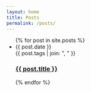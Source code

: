 ```yaml
---  
layout: home  
title: Posts  
permalink: /posts/
---
```


<ul class="post-list">
  {% for post in site.posts %}
  <li>
    <div><span class="post-meta">{{ post.date }}</span></div>
    <div><span class="post-meta">{{ post.tags | join: ", " }}</span></div>
    <h3>
      <a
        class="post-link"
        href="{{ post.url }}"
      >
        {{ post.title }}
      </a>
    </h3>
  </li>
  {% endfor %}
</ul>